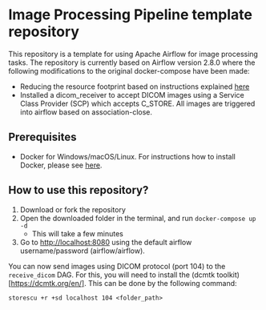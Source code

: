 # Image Processing Pipeline template repository

This repository is a template for using Apache Airflow for image processing tasks. The repository is currently based on Airflow version 2.8.0 where the following modifications to the original docker-compose have been made:

- Reducing the resource footprint based on instructions explained [here](https://datatalks.club/blog/how-to-setup-lightweight-local-version-for-airflow.html)
- Installed a dicom_receiver to accept DICOM images using a Service Class Provider (SCP) which accepts C_STORE. All images are triggered into airflow based on association-close.

## Prerequisites
- Docker for Windows/macOS/Linux. For instructions how to install Docker, please see [here](https://docs.docker.com/get-docker/).

## How to use this repository?
1. Download or fork the repository
2. Open the downloaded folder in the terminal, and run `docker-compose up -d`
    - This will take a few minutes
3. Go to [http://localhost:8080](http://localhost:8080) using the default airflow username/password (airflow/airflow).

You can now send images using DICOM protocol (port 104) to the `receive_dicom` DAG. For this, you will need to install the (dcmtk toolkit)[https://dcmtk.org/en/]. This can be done by the following command:
```
storescu +r +sd localhost 104 <folder_path>
```